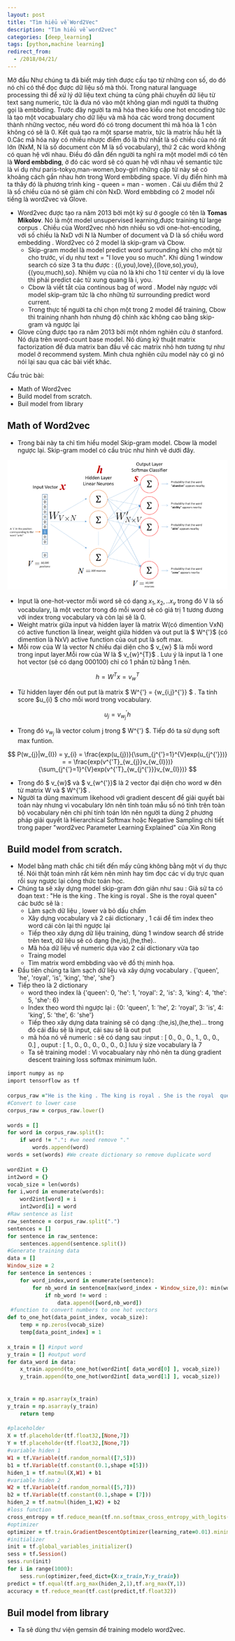 ```yaml
---
layout: post
title: "Tìm hiểu về Word2Vec"
description: "Tìm hiểu về word2vec"
categories: [deep_learning]
tags: [python,machine learning]
redirect_from:
  - /2018/04/21/
---
```

Mở đầu
Như chúng ta đã biết máy tính được cấu tạo từ những con số, do đó nó chỉ có thể đọc được dữ liệu số mà thôi. Trong natural language processing
thì để xử lý dữ liệu text chúng ta cũng phải chuyển dữ liệu từ text sang numeric, tức là đưa nó vào một không gian mới người ta thường
gọi là embbding. Trước đây người ta mã hóa theo kiểu one hot encoding tức là tạo  một vocabualary cho dữ liệu và mã hóa các word trong document
thành những vectoc, nếu word đó có trong document thì mã hóa là 1 còn không có sẽ là 0. Kết quả tạo ra một sparse matrix, tức là matrix hầu hết 
là 0.Các mã hóa này có nhiều nhược điểm đó là thứ nhất là số chiều của nó rất lớn (NxM, N là số document còn M là số vocabulary), thứ 2 các word
không có quan hệ với nhau. Điều đó dẫn đến người ta nghĩ ra một model mới có tên là **Word embbding**, ở đó các word sẽ có quan hệ với nhau về semantic
tức là ví dụ như paris-tokyo,man-women,boy-girl những cặp từ này sẽ có khoảng cách gần nhau hơn trong Word embbding space. Ví dụ điển hình mà ta thây
đó là phương trình king - queen = man - women . Cái ưu điểm thứ 2 là số chiều của nó sẽ giảm chỉ còn NxD.
Word embbding có 2 model nổi tiếng là word2vec và Glove.
  * Word2vec được tạo ra năm 2013 bởi một kỹ sư ở google có tên là **Tomas Mikolov**. Nó là một model unsupervised learning,được training từ large corpus . Chiều của Word2vec nhỏ hơn nhiều so với one-hot-encoding, với số chiều là NxD với N là Number of document và D là số chiều word embedding . Word2vec có 2 model là skip-gram và Cbow.
      * Skip-gram model là model predict word surrounding khi cho một từ cho trước, ví dụ như text = "I love you so much". Khi dùng 1 window search có size 3 ta thu được  : {(i,you),love},{(love,so),you},{(you,much),so}. Nhiệm vụ của nó là khi cho 1 từ center ví dụ là love thì phải predict các từ xung quang là i, you.
      * Cbow là viết tắt của continous bag of word . Model này ngược với model skip-gram tức là cho những từ surrounding predict word current.
      * Trong thực tế người ta chỉ chọn một trong  2 model để training, Cbow thì training nhanh hơn nhưng độ chính xác không cao bằng skip-gram và ngược lại
 * Glove cũng được tạo ra năm 2013 bởi một nhóm nghiên cứu ở stanford. Nó dựa trên word-count base model. Nó dùng kỹ thuật matrix factorization để đưa matrix ban đầu về các matrix nhỏ hơn tương tự như model ở recommend system. Mình chưa nghiên cứu model này có gì nó nói lại sau qua các bài viết khác.
 
Cấu trúc bài:
  * Math of Word2vec 
  * Build model from scratch.
  * Buil model from library
## Math of Word2vec
* Trong bài này ta chỉ tìm hiểu model Skip-gram model. Cbow là model ngược lại. Skip-gram model có cấu trúc như hình vẽ dưới đây.

!["skip_gram](/assets/images/word2vec1.jpg)

* Input là one-hot-vector mỗi word sẽ có dạng ${x_{1},x_{2},..x_{v}}$ trong đó V là số vocabulary, là một vector trong đó mỗi word sẽ có
giá trị 1 tương đương với index trong vocabulary và còn lại sẽ là 0.
* Weight matrix giữa input và hidden layer là matrix W(có dimention VxN) có active function là linear, weight giữa hidden và out put là $ W^{'}$ (có dimention là NxV) active function của out put là soft max.
* Mỗi row của W là vector N chiều đại diện cho $ v_{w} $ là mỗi word trong input layer.Mỗi row của W là $ v_{w}^{T}$ . Lưu ý là input là 1 one hot vector (sẽ có dạng 000100) chỉ có 1 phần tử bằng 1 nên.

$$
h = W^{T}x = v_{w}^{T}
$$

* Từ hidden layer đến out put là matrix $ W^{'} = {w_{i,j}^{'}} $ . Ta tính score $u_{i} $ cho mỗi word trong vocabulary.

$$
u_{j} = v_{w_{j}}^{'}h
$$ 

* Trong đó $v_{w_{j}}$ là vector colum j trong $ W^{'} $. Tiếp đó ta sử dụng soft max funtion.

$$ 
P(w_{j}|w_{I}) = y_{i} = \frac{exp(u_{j})}{\sum_{j^{'}=1}^{V}exp(u_{j^{'}})} = = \frac{exp(v^{'T}_{w_{j}}v_{w_{I}})}{\sum_{j^{'}=1}^{V}exp(v^{'T}_{w_{j^{'}}}v_{w_{I}})}
$$

* Trong đó $ v_{w}$ và $ v_{w^{'}}$ là 2 vector đại diện cho word w đên từ matrix W và $ W^{'}$ .
* Người ta dùng maximum likehood với gradient descent để giải quyết bài toán này nhưng vì vocabulary lớn nên tính toán mẫu số nó tính trên toàn bộ vocabulary nên chi phí tính toán lớn nên người ta dùng 2 phương pháp giải quyết là Hierarchical Softmax hoặc Negative Sampling chi tiết trong paper "word2vec Parameter Learning Explained" của Xin Rong
## Build model from scratch.
* Model bằng math chắc chi tiết đến mấy cũng không bằng một ví dụ thực tế. Nói thật toán mình rất kém nên mình hay tìm đọc các ví dụ trực quan rồi suy ngược lại công thức toán học.
* Chúng ta sẽ xây dựng model skip-gram đơn giản như sau : Giả sử ta có đoạn text : "He is the king . The king is royal . She is the royal  queen" các bước sẽ là :
  * Làm sạch dữ liệu , lower và bỏ dấu chấm
  * Xây dựng vocabulary và 2 cái dictionary , 1 cái để tìm index theo word cái còn lại thì ngược lại
  * Tiếp theo xây dựng dữ liệu training, dùng 1 window search để stride trên text, dữ liệu sẽ có dạng  (he,is),(he,the)..
  * Mã hóa dữ liệu về numeric dựa vào 2 cái dictionary vừa tạo
  * Traing model
  * Tìm matrix word embbding vào vẽ đồ thị minh họa.
* Đầu tiên chúng ta làm sạch dữ liệu và xây dựng vocabulary . {'queen', 'he', 'royal', 'is', 'king', 'the', 'she'}
* Tiếp theo là 2 dictionary 
  * word theo index là {'queen': 0, 'he': 1, 'royal': 2, 'is': 3, 'king': 4, 'the': 5, 'she': 6}
  * Index theo word thì ngược lại : {0: 'queen', 1: 'he', 2: 'royal', 3: 'is', 4: 'king', 5: 'the', 6: 'she'}
  * Tiếp theo xây dựng data training sẽ có dạng :(he,is),(he,the)... trong đó cái đầu sẽ là input, cái sau sẽ là out put
  * mã hóa nó về numeric : sẽ có dạng sau :input : [ 0.,  0.,  0.,  1.,  0.,  0.,  0.] , ouput : [ 1.,  0.,  0.,  0.,  0.,  0.,  0.]
  lưu ý size vocabulary là 7
  * Ta sẽ training model : Vì vocabualary này nhỏ nên ta dùng gradient descent training loss softmax minimum luôn.

~~~ ruby
import numpy as np
import tensorflow as tf

corpus_raw ="He is the king . The king is royal . She is the royal  queen"
#Convert to lower case
corpus_raw = corpus_raw.lower()

words = []
for word in corpus_raw.split():
    if word != ".": #we need remove "."
        words.append(word)
words = set(words) #We create dictionary so remove duplicate word

word2int = {}
int2word = {}
vocab_size = len(words)
for i,word in enumerate(words):
    word2int[word] = i
    int2word[i] = word
#Raw sentence as list 
raw_sentence = corpus_raw.split(".")
sentences = []
for sentence in raw_sentence:
    sentences.append(sentence.split())
#Generate training data
data = []
Window_size = 2
for sentence in sentences :
    for word_index,word in enumerate(sentence):
        for nb_word in sentence[max(word_index - Window_size,0): min(word_index+ Window_size,len(sentence)) +1 ]:
            if nb_word != word :
                data.append([word,nb_word]) 
 #function to convert numbers to one hot vectors
def to_one_hot(data_point_index, vocab_size):
    temp = np.zeros(vocab_size)
    temp[data_point_index] = 1
    
x_train = [] #input word
y_train = [] #output word
for data_word in data:
    x_train.append(to_one_hot(word2int[ data_word[0] ], vocab_size))
    y_train.append(to_one_hot(word2int[ data_word[1] ], vocab_size))
  

x_train = np.asarray(x_train)
y_train = np.asarray(y_train)
    return temp  
    
#placeholder
X = tf.placeholder(tf.float32,[None,7])
Y = tf.placeholder(tf.float32,[None,7])
#variable hiden 1
W1 = tf.Variable(tf.random_normal([7,5]))
b1 = tf.Variable(tf.constant(0.1,shape =[5]))
hiden_1 = tf.matmul(X,W1) + b1
#variable hiden 2
W2 = tf.Variable(tf.random_normal([5,7]))
b2 = tf.Variable(tf.constant(0.1,shape = [7]))
hiden_2 = tf.matmul(hiden_1,W2) + b2
#loss function
cross_entropy = tf.reduce_mean(tf.nn.softmax_cross_entropy_with_logits(labels = Y,logits=hiden_2))
#optimizer
optimizer = tf.train.GradientDescentOptimizer(learning_rate=0.01).minimize(cross_entropy)
#initializer
init = tf.global_variables_initializer()
sess = tf.Session()
sess.run(init)
for i in range(1000):
    sess.run(optimizer,feed_dict={X:x_train,Y:y_train})
predict = tf.equal(tf.arg_max(hiden_2,1),tf.arg_max(Y,1))
accuracy = tf.reduce_mean(tf.cast(predict,tf.float32))
~~~

## Buil model from library
* Ta sẽ dùng thư viện gemsin để training modelo word2vec.
